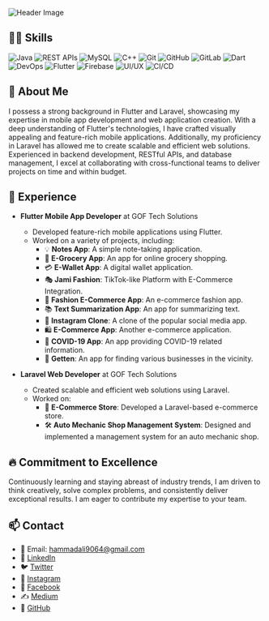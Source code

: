 ![Header Image](https://media.licdn.com/dms/image/D5616AQHXJxYYfcF3wQ/profile-displaybackgroundimage-shrink_350_1400/0/1697644544828?e=1716422400&v=beta&t=a2EBnv6l882kG6Z2KQKiGLM5-9cgqhHFgg1G_8Z3jZ0)

## 👨‍💻 Skills
![Java](https://img.shields.io/badge/Java-Intermediate-blue?style=for-the-badge&logo=java)
![REST APIs](https://img.shields.io/badge/REST%20APIs-Intermediate-green?style=for-the-badge)
![MySQL](https://img.shields.io/badge/MySQL-Intermediate-orange?style=for-the-badge&logo=mysql)
![C++](https://img.shields.io/badge/C%2B%2B-Intermediate-purple?style=for-the-badge&logo=c%2B%2B)
![Git](https://img.shields.io/badge/Git-Intermediate-black?style=for-the-badge&logo=git)
![GitHub](https://img.shields.io/badge/GitHub-Intermediate-blue?style=for-the-badge&logo=github)
![GitLab](https://img.shields.io/badge/GitLab-Intermediate-red?style=for-the-badge&logo=gitlab)
![Dart](https://img.shields.io/badge/Dart-Intermediate-blue?style=for-the-badge&logo=dart)
![DevOps](https://img.shields.io/badge/DevOps-Intermediate-blue?style=for-the-badge&logo=devops)
![Flutter](https://img.shields.io/badge/Flutter-Intermediate-blue?style=for-the-badge&logo=flutter)
![Firebase](https://img.shields.io/badge/Firebase-Intermediate-orange?style=for-the-badge&logo=firebase)
![UI/UX](https://img.shields.io/badge/UI%2FUX-Intermediate-green?style=for-the-badge)
![CI/CD](https://img.shields.io/badge/CI%2FCD-Intermediate-green?style=for-the-badge)


## 📜 About Me
I possess a strong background in Flutter and Laravel, showcasing my expertise in mobile app development and web application creation. With a deep understanding of Flutter's technologies, I have crafted visually appealing and feature-rich mobile applications. Additionally, my proficiency in Laravel has allowed me to create scalable and efficient web solutions. Experienced in backend development, RESTful APIs, and database management, I excel at collaborating with cross-functional teams to deliver projects on time and within budget.

## 💼 Experience
- **Flutter Mobile App Developer** at GOF Tech Solutions
  - Developed feature-rich mobile applications using Flutter.
  - Worked on a variety of projects, including:
    - 💡 **Notes App**: A simple note-taking application.
    - 🛒 **E-Grocery App**: An app for online grocery shopping.
    - 💳 **E-Wallet App**: A digital wallet application.
    - 🎭 **Jami Fashion**: TikTok-like Platform with E-Commerce Integration.
    - 👗 **Fashion E-Commerce App**: An e-commerce fashion app.
    - 📚 **Text Summarization App**: An app for summarizing text.
    - 📸 **Instagram Clone**: A clone of the popular social media app.
    - 🛍️ **E-Commerce App**: Another e-commerce application.
    - 🦠 **COVID-19 App**: An app providing COVID-19 related information.
    - 📍 **Getten**: An app for finding various businesses in the vicinity.

- **Laravel Web Developer** at GOF Tech Solutions
  - Created scalable and efficient web solutions using Laravel.
  - Worked on:
    - 🛒 **E-Commerce Store**: Developed a Laravel-based e-commerce store.
    - 🛠️ **Auto Mechanic Shop Management System**: Designed and implemented a management system for an auto mechanic shop.

## 🔥 Commitment to Excellence
Continuously learning and staying abreast of industry trends, I am driven to think creatively, solve complex problems, and consistently deliver exceptional results. I am eager to contribute my expertise to your team.

## 📫 Contact
- 📧 Email: hammadali9064@gmail.com
- 🔗 [LinkedIn](https://www.linkedin.com/in/kkhammadali/)
- 🐦 [Twitter](https://twitter.com/kk_hammad_ali)
- 📸 [Instagram](https://www.instagram.com/kk_hammad_ali/)
- 📘 [Facebook](https://web.facebook.com/kkhammadali/)
- ✍️ [Medium](https://medium.com/@hammadali9064)
- 🔗 [GitHub](https://github.com/kk-hammad-ali)

<!---
kk-hammad-ali/kk-hammad-ali is a ✨ special ✨ repository because its `README.md` (this file) appears on your GitHub profile.
You can click the Preview link to take a look at your changes.
--->
